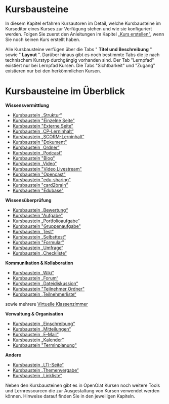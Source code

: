 # Kursbausteine

In diesem Kapitel erfahren Kursautoren im Detail, welche Kursbausteine im
Kurseditor eines Kurses zur Verfügung stehen und wie sie konfiguriert werden.
Folgen Sie zuerst den Anleitungen im Kapitel [„Kurs
erstellen"](Kurs+erstellen.html), wenn Sie noch keinen Kurs erstellt haben.

Alle Kursbausteine verfügen über die Tabs " **Titel und Beschreibung** " sowie
" **Layout** ". Darüber hinaus gibt es noch bestimmte Tabs die je nach
technischem Kurstyp durchgängig vorhanden sind. Der Tab "Lernpfad" existiert
nur bei Lernpfad Kursen. Die Tabs "Sichtbarkeit" und "Zugang" existieren nur
bei den herkömmlichen Kursen.

  

# Kursbausteine im Überblick

**Wissensvermittlung**

  * [Kursbaustein „Struktur“](Knowledge_Transfer.de.md#Wissensvermittlung-_strukturStrukturKursbaustein%E2%80%9EStruktur%E2%80%9C)
  * [Kursbaustein "Einzelne Seite"](Knowledge_Transfer.de.md#Wissensvermittlung-_einzelseiteEinzelneSeiteKursbaustein%22EinzelneSeite)
  * [Kursbaustein "Externe Seite"](Knowledge_Transfer.de.md#Wissensvermittlung-_expageExterneSeiteKursbaustein%22ExterneSeite)
  * [Kursbaustein „CP-Lerninhalt“](Knowledge_Transfer.de.md#Wissensvermittlung-Kursbaustein%E2%80%9ECP-Lerninhalt%E2%80%9C)
  * [Kursbaustein „SCORM-Lerninhalt“](Knowledge_Transfer.de.md#Wissensvermittlung-_scorm_kursbausteinSCORM-LerninhaltKursbaustein%E2%80%9ESCORM-Lerninhalt%E2%80%9C)
  * [Kursbaustein "Dokument"](Knowledge_Transfer.de.md#Wissensvermittlung-Kursbaustein%22Dokument)
  * [Kursbaustein „Ordner“](Knowledge_Transfer.de.md#Wissensvermittlung-_ordnerOrdnerKursbaustein%E2%80%9EOrdner%E2%80%9C)
  * [Kursbaustein „Podcast“](Knowledge_Transfer.de.md#Wissensvermittlung-Kursbaustein%E2%80%9EPodcast%E2%80%9C)
  * [Kursbaustein "Blog"](Knowledge_Transfer.de.md#Wissensvermittlung-Kursbaustein%22Blog)
  * [Kursbaustein „Video“](Knowledge_Transfer.de.md#Wissensvermittlung-Kursbaustein%E2%80%9EVideo%E2%80%9C)
  * [Kursbaustein "Video Livestream"](Knowledge_Transfer.de.md#Wissensvermittlung-_livestreamKursbaustein%22VideoLivestream)
  * [Kursbaustein "Opencast"](Knowledge_Transfer.de.md#Wissensvermittlung-_opencastKursbaustein%22Opencast)
  * [Kursbaustein "edu-sharing"](Knowledge_Transfer.de.md#Wissensvermittlung-_edusharingKursbaustein%22edu-sharing)
  * [Kursbaustein "card2brain"](Knowledge_Transfer.de.md#Wissensvermittlung-_card2braincard2brainKursbaustein%22card2brain)
  * [Kursbaustein "Edubase"](Knowledge_Transfer.de.md#Wissensvermittlung-_edubaseedubaseKursbaustein%22Edubase)

**Wissensüberprüfung**

  * [Kursbaustein „Bewertung“](Assessment.de.md#Wissens%C3%BCberpr%C3%BCfung-BewertungKursbaustein%E2%80%9EBewertung%E2%80%9C)
  * [Kursbaustein "Aufgabe"](Assessment.de.md#Wissens%C3%BCberpr%C3%BCfung-_task_kursbaustein_task_workflowGruppenaufgabeAufgabeKursbaustein%22Aufgabe)
  * [Kursbaustein „Portfolioaufgabe“](Assessment.de.md#Wissens%C3%BCberpr%C3%BCfung-Kursbaustein%E2%80%9EPortfolioaufgabe%E2%80%9C)
  * [Kursbaustein "Gruppenaufgabe"](Assessment.de.md#Wissens%C3%BCberpr%C3%BCfung-Kursbaustein%22Gruppenaufgabe)
  * [Kursbaustein „Test“](Assessment.de.md#Wissens%C3%BCberpr%C3%BCfung-_test_kursbausteinTestKursbaustein%E2%80%9ETest%E2%80%9C)
  * [Kursbaustein „Selbsttest“](Assessment.de.md#Wissens%C3%BCberpr%C3%BCfung-Selbsttest_selbsttest_kursbausteinKursbaustein%E2%80%9ESelbsttest%E2%80%9C)
  * [Kursbaustein "Formular"](Assessment.de.md#Wissens%C3%BCberpr%C3%BCfung-Kursbaustein%22Formular)
  * [Kursbaustein „Umfrage“](Assessment.de.md#Wissens%C3%BCberpr%C3%BCfung-fragebogenFragebogenKursbaustein%E2%80%9EUmfrage%E2%80%9C)
  * [Kursbaustein „Checkliste“](Assessment.de.md#Wissens%C3%BCberpr%C3%BCfung-Kursbaustein%E2%80%9ECheckliste%E2%80%9C)

**Kommunikation & Kollaboration**

  * [Kursbaustein „Wiki“](Communication_and_Collaboration.de.md#KommunikationundKollaboration-Kursbaustein%E2%80%9EWiki%E2%80%9C)
  * [Kursbaustein „Forum“](Communication_and_Collaboration.de.md#KommunikationundKollaboration-Kursbaustein%E2%80%9EForum%E2%80%9C)
  * [Kursbaustein „Dateidiskussion“](Communication_and_Collaboration.de.md#KommunikationundKollaboration-Kursbaustein%E2%80%9EDateidiskussion%E2%80%9C)
  * [Kursbaustein "Teilnehmer Ordner"](Communication_and_Collaboration.de.md#KommunikationundKollaboration-_participantfolderKursbaustein%22TeilnehmerOrdner)
  * [Kursbaustein „Teilnehmerliste“](Communication_and_Collaboration.de.md#KommunikationundKollaboration-Kursbaustein%E2%80%9ETeilnehmerliste%E2%80%9C)

sowie mehrere [Virtuelle Klassenzimmer](Virtual_classrooms.de.md)

**Verwaltung & Organisation**



  * [Kursbaustein „Einschreibung“](Administration_and_Organisation.de.md#VerwaltungundOrganisation-Kursbaustein%E2%80%9EEinschreibung%E2%80%9C)
  * [Kursbaustein „Mitteilungen“](Administration_and_Organisation.de.md#VerwaltungundOrganisation-Kursbaustein%E2%80%9EMitteilungen%E2%80%9C)
  * [Kursbaustein „E-Mail“](Administration_and_Organisation.de.md#VerwaltungundOrganisation-Kursbaustein%E2%80%9EE-Mail%E2%80%9C)
  * [Kursbaustein „Kalender“](Administration_and_Organisation.de.md#VerwaltungundOrganisation-_kalenderKalenderKursbaustein%E2%80%9EKalender%E2%80%9C)
  * [Kursbaustein "Terminplanung"](Administration_and_Organisation.de.md#VerwaltungundOrganisation-_terminvergabeTerminvergabeKursbaustein%22Terminplanung)

**Andere**



  * [Kursbaustein „LTI-Seite“](Other.de.md#Andere-Kursbaustein%E2%80%9ELTI-Seite%E2%80%9C)
  * [Kursbaustein „Themenvergabe“](Other.de.md#Andere-Kursbaustein%E2%80%9EThemenvergabe%E2%80%9C)
  * [Kursbaustein „Linkliste“](Other.de.md#Andere-Kursbaustein%E2%80%9ELinkliste%E2%80%9C)

  

Neben den Kursbausteinen gibt es in OpenOlat Kursen noch weitere Tools und
Lernressourcen die zur Ausgestaltung von Kursen verwendet werden können.
Hinweise darauf finden Sie in den jeweiligen Kapiteln.

